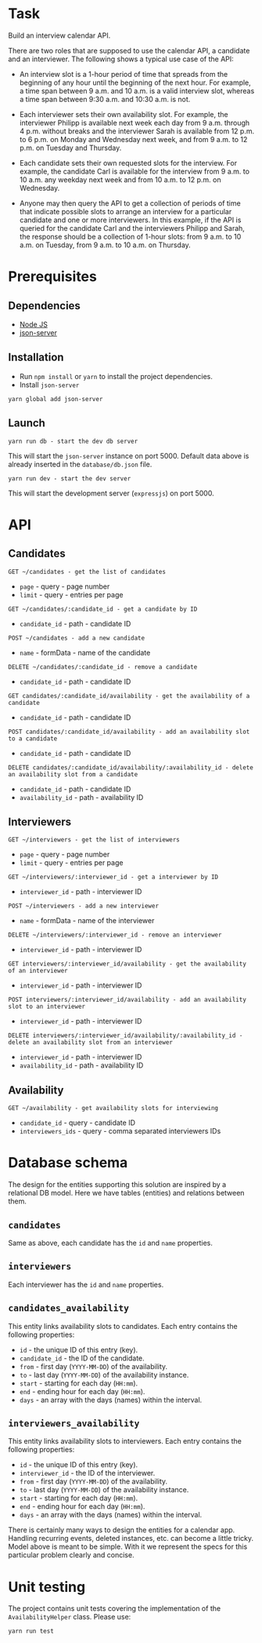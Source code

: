 # Task

Build an interview calendar API.

There are two roles that are supposed to use the calendar API, a candidate and an interviewer. The following shows a typical use case of the API:

- An interview slot is a 1-hour period of time that spreads from the beginning of any hour until the beginning of the next hour. For example, a time span between 9 a.m. and 10 a.m. is a valid interview slot, whereas a time span between 9:30 a.m. and 10:30 a.m. is not.

- Each interviewer sets their own availability slot. For example, the interviewer Philipp is available next week each day from 9 a.m. through 4 p.m. without breaks and the interviewer Sarah is available from 12 p.m. to 6 p.m. on Monday and Wednesday next week, and from 9 a.m. to 12 p.m. on Tuesday and Thursday.

- Each candidate sets their own requested slots for the interview. For example, the candidate Carl is available for the interview from 9 a.m. to 10 a.m. any weekday next week and from 10 a.m. to 12 p.m. on Wednesday.

- Anyone may then query the API to get a collection of periods of time that indicate possible slots to arrange an interview for a particular candidate and one or more interviewers. In this example, if the API is queried for the candidate Carl and the interviewers Philipp and Sarah, the response should be a collection of 1-hour slots: from 9 a.m. to 10 a.m. on Tuesday, from 9 a.m. to 10 a.m. on Thursday.

# Prerequisites

## Dependencies

* [Node JS](https://nodejs.org/en/)
* [json-server](https://www.npmjs.com/package/json-server)

## Installation

- Run `npm install` or `yarn` to install the project dependencies.
- Install `json-server`
```
yarn global add json-server
```

## Launch
```
yarn run db - start the dev db server
```

This will start the `json-server` instance on port 5000. Default data above is already inserted in the `database/db.json` file.

```
yarn run dev - start the dev server
```

This will start the development server (`expressjs`) on port 5000.

# API

## Candidates

```
GET ~/candidates - get the list of candidates
```
- `page` - query - page number
- `limit` - query - entries per page

```
GET ~/candidates/:candidate_id - get a candidate by ID
```
- `candidate_id` - path - candidate ID

```
POST ~/candidates - add a new candidate
```
- `name` - formData - name of the candidate

```
DELETE ~/candidates/:candidate_id - remove a candidate
```
- `candidate_id` - path - candidate ID

```
GET candidates/:candidate_id/availability - get the availability of a candidate
```
- `candidate_id` - path - candidate ID

```
POST candidates/:candidate_id/availability - add an availability slot to a candidate
```
- `candidate_id` - path - candidate ID

```
DELETE candidates/:candidate_id/availability/:availability_id - delete an availability slot from a candidate
```
- `candidate_id` - path - candidate ID
- `availability_id` - path - availability ID

## Interviewers
```
GET ~/interviewers - get the list of interviewers
```
- `page` - query - page number
- `limit` - query - entries per page

```
GET ~/interviewers/:interviewer_id - get a interviewer by ID
```
- `interviewer_id` - path - interviewer ID

```
POST ~/interviewers - add a new interviewer
```
- `name` - formData - name of the interviewer

```
DELETE ~/interviewers/:interviewer_id - remove an interviewer
```
- `interviewer_id` - path - interviewer ID

```
GET interviewers/:interviewer_id/availability - get the availability of an interviewer
```
- `interviewer_id` - path - interviewer ID

```
POST interviewers/:interviewer_id/availability - add an availability slot to an interviewer
```
- `interviewer_id` - path - interviewer ID

```
DELETE interviewers/:interviewer_id/availability/:availability_id - delete an availability slot from an interviewer
```
- `interviewer_id` - path - interviewer ID
- `availability_id` - path - availability ID

## Availability
```
GET ~/availability - get availability slots for interviewing
```
- `candidate_id` - query - candidate ID
- `interviewers_ids` - query - comma separated interviewers IDs

# Database schema
The design for the entities supporting this solution are inspired by a relational DB model. Here we have tables (entities) and relations between them.

## `candidates`
Same as above, each candidate has the `id` and `name` properties.

## `interviewers`
Each interviewer has the `id` and `name` properties.

## `candidates_availability`
This entity links availability slots to candidates. Each entry contains the following properties:
- `id` - the unique ID of this entry (key).
- `candidate_id` - the ID of the candidate.
- `from` - first day (`YYYY-MM-DD`) of the availability.
- `to` - last day (`YYYY-MM-DD`) of the availability instance.
- `start` - starting for each day (`HH:mm`).
- `end` - ending hour for each day (`HH:mm`).
- `days` - an array with the days (names) within the interval.

## `interviewers_availability`
This entity links availability slots to interviewers. Each entry contains the following properties:
- `id` - the unique ID of this entry (key).
- `interviewer_id` - the ID of the interviewer.
- `from` - first day (`YYYY-MM-DD`) of the availability.
- `to` - last day (`YYYY-MM-DD`) of the availability instance.
- `start` - starting for each day (`HH:mm`).
- `end` - ending hour for each day (`HH:mm`).
- `days` - an array with the days (names) within the interval.

There is certainly many ways to design the entities for a calendar app. Handling recurring events, deleted instances, etc. can become a little tricky. Model above is meant to be simple. With it we represent the specs for this particular problem clearly and concise.

# Unit testing
The project contains unit tests covering the implementation of the `AvailabilityHelper` class. Please use:

```
yarn run test
```
